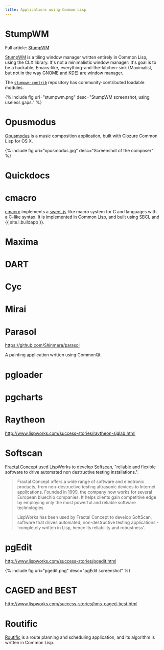 ```yaml
---
title: Applications using Common Lisp
---
```


# StumpWM

Full article: [StumpWM](/wiki/stumpwm.html)

[StumpWM](https://github.com/stumpwm/stumpwm) is a tiling window manager written
entirely in Common Lisp, using the CLX library. It's not a minimalistic window
manager: It's goal is to be a hackable, Emacs-like,
everything-and-the-kitchen-sink (Maximalist, but not in the way GNOME and KDE)
are window manager.

The [`stumpwm-contrib`](https://github.com/stumpwm/stumpwm-contrib) repository
has community-contributed loadable modules.

{% include fig uri="stumpwm.png" desc="StumpWM screenshot, using useless gaps." %}

# Opusmodus

[Opusmodus](http://opusmodus.com/) is a music composition application, built
with Clozure Common Lisp for OS X.

{% include fig uri="opusmodus.jpg" desc="Screenshot of the composer" %}

# Quickdocs

# cmacro

[cmacro](https://github.com/eudoxia0/cmacro) implements a
[sweet.js](http://sweetjs.org/)-like macro system for C and languages with a
C-like syntax. It is implemented in Common Lisp, and built using SBCL and
{{ site.l.buildapp }}.

# Maxima

# DART

# Cyc

# Mirai

# Parasol

https://github.com/Shinmera/parasol

A painting application written using CommonQt.

# pgloader

# pgcharts

# Raytheon

http://www.lispworks.com/success-stories/raytheon-siglab.html

# Softscan

[Fractal Concept][fractal] used LispWorks to develop [Softscan][softscan],
"reliable and flexible software to drive automated non destructive testing
installations.".

>Fractal Concept offers a wide range of software and electronic products, from
>non-destructive testing ultrasonic devices to Internet applications. Founded in
>1999, the company now works for several European bluechip companies. It helps
>clients gain competitive edge by employing only the most powerful and reliable
>software technologies.
>
>LispWorks has been used by Fractal Concept to develop SoftScan, software that
>drives automated, non-destructive testing applications - 'completely written in
>Lisp, hence its reliability and robustness'.

[fractal]: http://www.fractalconcept.com/asp/RaZ7/sdataQ0hycOvgCeWYDM==/sdataQuEY-NQ=
[softscan]: http://www.lispworks.com/success-stories/fractalconcept-softscan.html

# pgEdit

http://www.lispworks.com/success-stories/pgedit.html

{% include fig uri="pgedit.png" desc="pgEdit screenshot" %}

# CAGED and BEST

http://www.lispworks.com/success-stories/hms-caged-best.html

# Routific

[Routific](https://routific.com/) is a route planning and scheduling
application, and its algorithm is written in Common Lisp.
